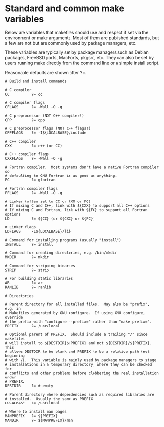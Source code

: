 # Standard and common make variables

Below are variables that makefiles should use and respect if set via the
environment or make arguments.  Most of them are published standards, but
a few are not but are commonly used by package managers, etc.

These variables are typically set by package managers such as Debian packages,
FreeBSD ports, MacPorts, pkgsrc, etc.  They can also be set by users running
make directly from the command line or a simple install script.

Reasonable defaults are shown after ?=.

```
# Build and install commands

# C compiler
CC          ?= cc

# C compiler flags
CFLAGS      ?= -Wall -O -g

# C preprocessor (NOT C++ compiler!)
CPP         ?= cpp

# C preprocessor flags (NOT C++ flags!)
CPPFLAGS    ?= -I${LOCALBASE}/include

# C++ compiler
CXX         ?= c++ (or CC)

# C++ compiler flags
CXXFLAGS    ?= -Wall -O -g

# Fortran compiler.  Most systems don't have a native Fortran compiler so
# defaulting to GNU Fortran is as good as anything.
FC          ?= gfortran

# Fortran compiler flags
FFLAGS      ?= -Wall -O -g

# Linker (often set to CC or CXX or FC)
# If mixing C and C++, link with ${CXX} to support all C++ options
# If mixing C and Fortran, link with ${FC} to support all Fortran options
LD          ?= ${CC} (or ${CXX} or ${FC})

# Linker flags
LDFLAGS     -L${LOCALBASE}/lib

# Command for installing programs (usually "install")
INSTALL     ?= install

# Command for creating directories, e.g. /bin/mkdir
MKDIR       ?= mkdir

# Command for stripping binaries
STRIP       ?= strip

# For building static libraries
AR          ?= ar
RANLIB      ?= ranlib

# Directories

# Parent directory for all installed files.  May also be "prefix", e.g. in
# Makefiles generated by GNU configure.  If using GNU configure, override
# the prefix with "configure --prefix=" rather than "make prefix=".
PREFIX      ?= /usr/local

# Optional parent of PREFIX.  Should include a trailing "/" since makefiles
# will install to ${DESTDIR}${PREFIX} and not ${DESTDIR}/${PREFIX}.  This
# allows DESTDIR to be blank and PREFIX to be a relative path (not beginning
# with /).  This variable is mainly used by package managers to stage
# installations in a temporary directory, where they can be checked for
# conflicts and other problems before clobbering the real installation under
# PREFIX.
DESTDIR     ?= # empty

# Parent directory where dependencies such as required libraries are
# installed.  Usually the same as PREFIX.
LOCALBASE   ?= /usr/local

# Where to install man pages
MANPREFIX   ?= ${PREFIX}
MANDIR      ?= ${MANPREFIX}/man
```
